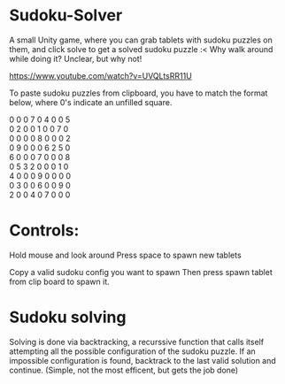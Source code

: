 # Sudoku-Solver
A small Unity game, where you can grab tablets with sudoku puzzles on them, and click solve to get a solved sudoku puzzle :<
Why walk around while doing it? Unclear, but why not! 

https://www.youtube.com/watch?v=UVQLtsRR11U

To paste sudoku puzzles from clipboard, you have to match the format below, where 0's indicate an unfilled square. 

0 0 0 7 0 4 0 0 5<br />
0 2 0 0 1 0 0 7 0<br />
0 0 0 0 8 0 0 0 2<br />
0 9 0 0 0 6 2 5 0<br />
6 0 0 0 7 0 0 0 8<br />
0 5 3 2 0 0 0 1 0<br />
4 0 0 0 9 0 0 0 0<br />
0 3 0 0 6 0 0 9 0<br />
2 0 0 4 0 7 0 0 0<br />

# Controls:
Hold mouse and look around
Press space to spawn new tablets

Copy a valid sudoku config you want to spawn
Then press spawn tablet from clip board to spawn it. 

# Sudoku solving
Solving is done via backtracking, a recurssive function that calls itself attempting all the possible configuration of the sudoku puzzle.
If an impossible configuration is found, backtrack to the last valid solution and continue. (Simple, not the most efficent, but gets the job done)

